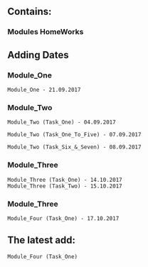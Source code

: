 ## Contains:

### Modules HomeWorks


## Adding Dates

### Module_One
```
Module_One - 21.09.2017
```
### Module_Two
```
Module_Two (Task_One) - 04.09.2017

Module_Two (Task_One_To_Five) - 07.09.2017

Module_Two (Task_Six_&_Seven) - 08.09.2017

```
### Module_Three
```
Module_Three (Task_One) - 14.10.2017
Module_Three (Task_Two) - 15.10.2017
```
### Module_Three
```
Module_Four (Task_One) - 17.10.2017
```
## The latest add:
```
Module_Four (Task_One)
```
